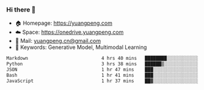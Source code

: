 ### Hi there 👋

- 🏠 Homepage: https://yuangpeng.com
- ☁️ Space: https://onedrive.yuangpeng.com
- 📧 Mail: yuangpeng.cn@gmail.com
- 🌅 Keywords: Generative Model, Multimodal Learning

<!--
**yuangpeng/yuangpeng** is a ✨ _special_ ✨ repository because its `README.md` (this file) appears on your GitHub profile.

Here are some ideas to get you started:

- 🔭 I’m currently working on ...
- 🌱 I’m currently learning ...
- 👯 I’m looking to collaborate on ...
- 🤔 I’m looking for help with ...
- 💬 Ask me about ...
- 📫 How to reach me: ...
- 😄 Pronouns: ...
- ⚡ Fun fact: ...
-->

<!--START_SECTION:waka-->

```txt
Markdown                           4 hrs 40 mins   ████████░░░░░░░░░░░░░░░░░   31.97 %
Python                             3 hrs 38 mins   ██████▒░░░░░░░░░░░░░░░░░░   24.97 %
JSON                               1 hr 47 mins    ███░░░░░░░░░░░░░░░░░░░░░░   12.27 %
Bash                               1 hr 41 mins    ███░░░░░░░░░░░░░░░░░░░░░░   11.54 %
JavaScript                         1 hr 37 mins    ██▓░░░░░░░░░░░░░░░░░░░░░░   11.10 %
```

<!--END_SECTION:waka-->
